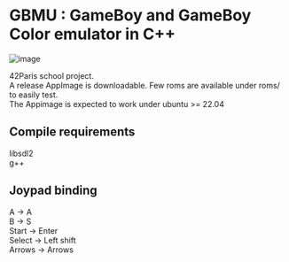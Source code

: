 # GBMU : GameBoy and GameBoy Color emulator in C++

![image](https://github.com/user-attachments/assets/6d9975f8-ddc3-4d95-886c-c28c69010d07)

42Paris school project. <br>
A release AppImage is downloadable. Few roms are available under roms/ to easily test. <br>
The Appimage is expected to work under ubuntu >= 22.04 <br>

## Compile requirements
libsdl2 <br>
g++ <br>

## Joypad binding
A       -> A <br>
B       -> S <br>
Start   -> Enter <br>
Select  -> Left shift <br>
Arrows  -> Arrows <br>

